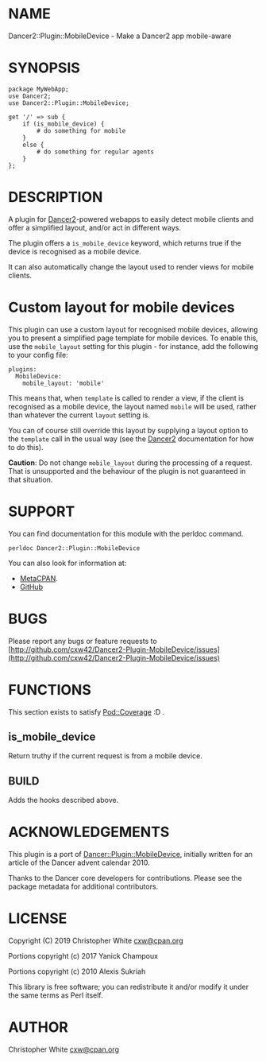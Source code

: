 # NAME

Dancer2::Plugin::MobileDevice - Make a Dancer2 app mobile-aware

# SYNOPSIS

    package MyWebApp;
    use Dancer2;
    use Dancer2::Plugin::MobileDevice;

    get '/' => sub {
        if (is_mobile_device) {
            # do something for mobile
        }
        else {
            # do something for regular agents
        }
    };

# DESCRIPTION

A plugin for [Dancer2](https://metacpan.org/pod/Dancer2)-powered webapps to easily detect mobile clients and offer
a simplified layout, and/or act in different ways.

The plugin offers a `is_mobile_device` keyword, which returns true if the
device is recognised as a mobile device.

It can also automatically change the layout used to render views for mobile
clients.

# Custom layout for mobile devices

This plugin can use a custom layout for recognised mobile devices, allowing you
to present a simplified page template for mobile devices.  To enable this, use
the `mobile_layout` setting for this plugin - for instance, add the following
to your config file:

    plugins:
      MobileDevice:
        mobile_layout: 'mobile'

This means that, when `template` is called to render a view, if the client is
recognised as a mobile device, the layout named `mobile` will be used, rather
than whatever the current `layout` setting is.

You can of course still override this layout by supplying a layout option to the
`template` call in the usual way (see the [Dancer2](https://metacpan.org/pod/Dancer2) documentation for how to do
this).

**Caution**: Do not change `mobile_layout` during the processing of
a request.  That is unsupported and the behaviour of the plugin is not
guaranteed in that situation.

# SUPPORT

You can find documentation for this module with the perldoc command.

    perldoc Dancer2::Plugin::MobileDevice

You can also look for information at:

- [MetaCPAN](https://metacpan.org/pod/Dancer2::Plugin::MobileDevice).
- [GitHub](https://github.com/cxw42/Dancer2-Plugin-MobileDevice)

# BUGS

Please report any bugs or feature requests to
[http://github.com/cxw42/Dancer2-Plugin-MobileDevice/issues](http://github.com/cxw42/Dancer2-Plugin-MobileDevice/issues)

# FUNCTIONS

This section exists to satisfy [Pod::Coverage](https://metacpan.org/pod/Pod::Coverage) :D .

## is\_mobile\_device

Return truthy if the current request is from a mobile device.

## BUILD

Adds the hooks described above.

# ACKNOWLEDGEMENTS

This plugin is a port of [Dancer::Plugin::MobileDevice](https://metacpan.org/pod/Dancer::Plugin::MobileDevice),
initially written for an article of the Dancer advent calendar 2010.

Thanks to the Dancer core developers for contributions.  Please see the
package metadata for additional contributors.

# LICENSE

Copyright (C) 2019 Christopher White <cxw@cpan.org>

Portions copyright (c) 2017 Yanick Champoux

Portions copyright (c) 2010 Alexis Sukriah

This library is free software; you can redistribute it and/or modify
it under the same terms as Perl itself.

# AUTHOR

Christopher White <cxw@cpan.org>
